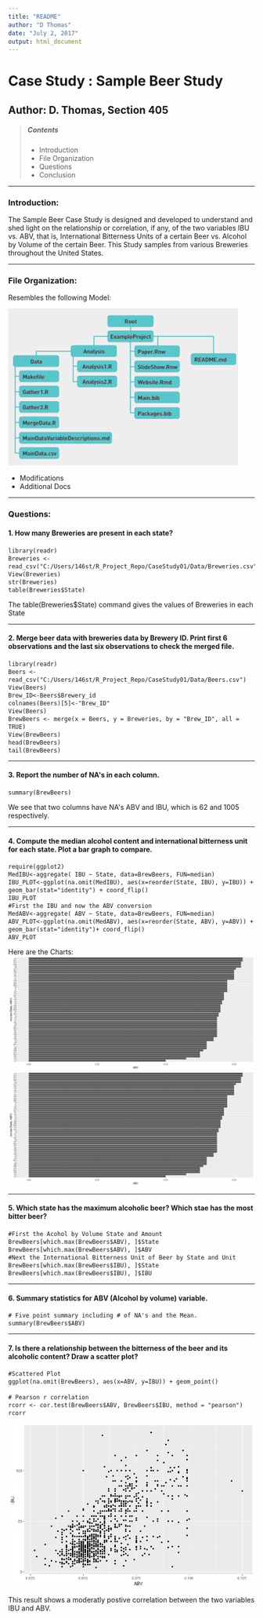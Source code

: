```yaml
---
title: "README"
author: "D Thomas"
date: "July 2, 2017"
output: html_document
---
```

# Case Study : Sample Beer Study

## Author: D. Thomas, Section 405
> ##### Contents
> * Introduction
> * File Organization
> * Questions
> * Conclusion
***
### Introduction:

The Sample Beer Case Study is designed and developed to understand and shed light on the relationship or correlation, if any, of the two variables IBU vs. ABV, that is, International Bitterness Units of a certain Beer vs. Alcohol by Volume of the certain Beer. This Study samples from various Breweries throughout the United States. 

***

### File Organization:

Resembles the following Model:

![](https://github.com/WindDAnalytics/CaseStudy01/blob/master/Analysis/Img/FileOrganization.png)


* Modifications
* Additional Docs

***
### Questions:

#### 1. How many Breweries are  present in each state?

```{r echo=FALSE}
library(readr)
Breweries <- read_csv("C:/Users/146st/R_Project_Repo/CaseStudy01/Data/Breweries.csv")
View(Breweries)
str(Breweries)
table(Breweries$State)  

```

The table(Breweries$State) command gives the values of Breweries in each State

***

#### 2. Merge beer data with breweries data by Brewery ID. Print first 6 observations and the last six observations to check the merged file.

```{r echo=FALSE}
library(readr)
Beers <- read_csv("C:/Users/146st/R_Project_Repo/CaseStudy01/Data/Beers.csv")
View(Beers)
Brew_ID<-Beers$Brewery_id
colnames(Beers)[5]<-"Brew_ID"
View(Beers)
BrewBeers <- merge(x = Beers, y = Breweries, by = "Brew_ID", all = TRUE)
View(BrewBeers)
head(BrewBeers)
tail(BrewBeers)
```

***

#### 3. Report the number of NA's in each column.

```{r echo=FALSE}
summary(BrewBeers)
```
We see that two columns have NA's ABV and IBU, which is 62 and 1005 respectively.

***

#### 4. Compute the median alcohol content and international bitterness unit for each state. Plot a bar graph to compare.

```{r echo=FALSE}
require(ggplot2)
MedIBU<-aggregate( IBU ~ State, data=BrewBeers, FUN=median)
IBU_PLOT<-ggplot(na.omit(MedIBU), aes(x=reorder(State, IBU), y=IBU)) + geom_bar(stat="identity") + coord_flip()
IBU_PLOT
#First the IBU and now the ABV conversion
MedABV<-aggregate( ABV ~ State, data=BrewBeers, FUN=median)
ABV_PLOT<-ggplot(na.omit(MedABV), aes(x=reorder(State, ABV), y=ABV)) + geom_bar(stat="identity")+ coord_flip()
ABV_PLOT
```
Here are the Charts:
![](https://github.com/WindDAnalytics/CaseStudy01/blob/master/Analysis/Img/abvplot.png)
![](https://github.com/WindDAnalytics/CaseStudy01/blob/master/Analysis/Img/abvplot.png)
<insert><insert>

***

#### 5. Which state has the maximum alcoholic beer? Which stae has the most bitter beer?

```{r echo=FALSE}
#First the Acohol by Volume State and Amount
BrewBeers[which.max(BrewBeers$ABV), ]$State
BrewBeers[which.max(BrewBeers$ABV), ]$ABV
#Next the International Bitterness Unit of Beer by State and Unit
BrewBeers[which.max(BrewBeers$IBU), ]$State
BrewBeers[which.max(BrewBeers$IBU), ]$IBU
```

***

#### 6. Summary statistics for ABV (Alcohol by volume) variable.
```{r echo=FALSE}
# Five point summary including # of NA's and the Mean.
summary(BrewBeers$ABV)
```

***

#### 7. Is there a relationship between the bitterness of the beer and its alcoholic content? Draw a scatter plot?
```{r echo=FALSE}
#Scattered Plot
ggplot(na.omit(BrewBeers), aes(x=ABV, y=IBU)) + geom_point()

# Pearson r correlation 
rcorr <- cor.test(BrewBeers$ABV, BrewBeers$IBU, method = "pearson")
rcorr
```
![](https://github.com/WindDAnalytics/CaseStudy01/blob/master/Analysis/Img/scatterplotabv.ibu.png)

This result shows a moderatly postive correlation between the two variables IBU and ABV.
